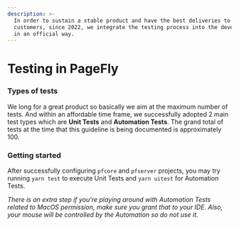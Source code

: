 ```yaml
---
description: >-
  In order to sustain a stable product and have the best deliveries to our
  customers, since 2022, we integrate the testing process into the development
  in an official way.
---
```


# Testing in PageFly

### Types of tests

We long for a great product so basically we aim at the maximum number of tests. And within an affordable time frame, we successfully adopted 2 main test types which are **Unit Tests** and **Automation Tests**. The grand total of tests at the time that this guideline is being documented is approximately 100.&#x20;

### Getting started

After successfully configuring `pfcore` and `pfserver` projects, you may try running `yarn test` to execute Unit Tests and `yarn uitest` for Automation Tests.

_There is an extra step if you're playing around with Automation Tests related to MacOS permission, make sure you grant that to your IDE. Also, your mouse will be controlled by the Automation so do not use it._
